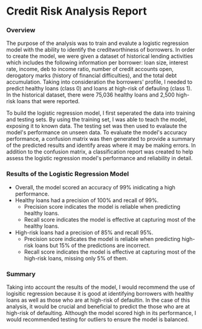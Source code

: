 # Credit Risk Analysis Report

### **Overview**

The purpose of the analysis was to train and evalute a logistic regression model with the ability to identify the creditworthiness of borrowers. In order to create the model, we were given a dataset of historical lending activities which includes the following information per borrower: loan size, interest rate, income, deb to income ratio, number of credit accounts open, derogatory marks (history of financial difficulties), and the total debt accumulation. Taking into consideration the borrowers' profile, I needed to predict healthy loans (class 0) and loans at high-risk of defauling (class 1). In the historical dataset, there were 75,036 healthy loans and 2,500 high-risk loans that were reported. 

To build the logistic regression model, I first seperated the data into training and testing sets. By using the training set, I was able to teach the model, exposing it to known data. The testing set was then used to evalaute the model's performance on unseen data. To evaluate the model's accuracy performance, a confusion matrix was then generated to provide a summary of the predicted results and identify areas where it may be making errors. In addition to the confusion matrix, a classification report was created to help assess the logistic regression model's performance and reliability in detail.


### **Results of the Logistic Regression Model**

* Overall, the model scored an accuracy of 99% inidicating a high performance.
* Healthy loans had a precision of 100% and recall of 99%.
   * Precision score indicates the model is reliable when predicting healthy loans.
   * Recall score indicates the model is effective at capturing most of the healthy loans.
* High-risk loans had a precision of 85% and recall 95%.
   * Precision score indicates the model is reliable when predicting high-risk loans but 15% of the predictions are incorrect.
   * Recall score indicates the model is effective at capturing most of the high-risk loans, missing only 5% of them.

### **Summary**

Taking into account the results of the model, I would recommend the use of logisitic regression because it is good at identifying borrowers with healthy loans as well as those who are at high-risk of defaultin. In the case of this analysis, it would be crucial and beneficial to predict the those who are at high-risk of defaulting. Although the model scored high in its performance, I would recommended testing for outliers to ensure the model is balanced. 
